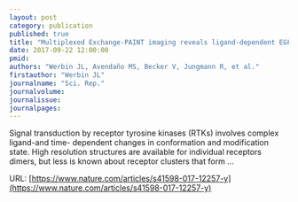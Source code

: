 ```yaml
---
layout: post
category: publication
published: true
title: "Multiplexed Exchange-PAINT imaging reveals ligand-dependent EGFR and Met interactions in the plasma membrane"
date: 2017-09-22 12:00:00
pmid: 
authors: "Werbin JL, Avendaño MS, Becker V, Jungmann R, et al."
firstauthor: "Werbin JL"
journalname: "Sci. Rep."
journalvolume: 
journalissue: 
journalpages: 
---
```


Signal transduction by receptor tyrosine kinases (RTKs) involves complex ligand-and time- dependent changes in conformation and modification state. High resolution structures are available for individual receptors dimers, but less is known about receptor clusters that form …

URL: [https://www.nature.com/articles/s41598-017-12257-y](https://www.nature.com/articles/s41598-017-12257-y)
